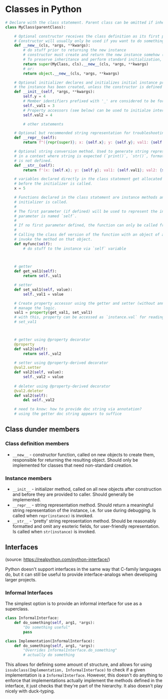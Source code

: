 # Classes in Python

``` Python
# Declare with the class statement. Parent class can be omitted if inheriting from `object`.
class MyClass(parentClass):

    # Optional constructor receives the class definition as its first parameter. Additional parameters may be defined.
    # Constructor will usually only be used if you want to do something unusual.
    def __new__(cls, *args, **kwargs):
        # do stuff prior to returning the new instance
        # constructor must create and return the new instance somehow (or can return an arbitrary object if desired)
        # To preserve inheritance and perform standard initialization, instance creation is usually either:
        return super(MyClass, cls).__new__(cls, *args, **kwargs)
        # or:
        return object.__new__(cls, *args, **kwargs)

    # Optional initializer declares and initializes initial instance properties. This gets called automatically after
    # the instance has been created, unless the constructor is defined atypically. __init__ should not return anything.
    def __init__(self, *args, **kwargs):
        self.y = 4
        # Member identifiers prefixed with '_' are considered to be for internal use only by convention. 
        self._val1 = 3
        # Property accessors (see below) can be used to initialze internal values.
        self.val2 = 4

        # other statements

    # Optional but recommended string representation for troubleshooting purposes.
    def __repr__(self):
        return f"({repr(super)}; x: {self.x}; y: {self.y}; val1: {self.val1}; val2: {self.val2}")

    # Optional string conversion method. Used to generate string representation for instances when they're referenced
    # in a context where string is expected (`print()`, `str()`, format strings). `__repr__` will be used if `__str__`
    # is not defined.
    def __str__(self):
        return f'(x: {self.x}; y: {self.y}; val1: {self.val1}; val2: {self.val2})'

    # variables declared directly in the class statement get allocated once for the Class and once for each instance,
    # before the initializer is called.
    x = 5

    # Functions declared in the class statement are instance methods and are attached to the instance before the
    # initializer is called.
    #
    # The first parameter (if defined) will be used to represent the instance to operate on. By convention this 
    # parameter is named `self`.
    # 
    # If no first parameter defined, the function can only be called from the class definition (`MyClass`).
    #
    # Calling the class def version of the function with an object of another class as first param will effectively
    # invoke the method on that object.
    def myfunc(self):
        # do stuff to the instance via `self` variable

    

    # getter
    def get_val1(self):
        return self._val1

    # setter
    def set_val1(self, value):
        self._val1 = value

    # Create property accessor using the getter and setter (without annotation); this sets up a property object to
    # manage the logic.
    val1 = property(get_val1, set_val1)
    # with this, property can be accessed as `instance.val` for reading or writing, using the logic from get_val1 and
    # set_val1



    # getter using @property decorator
    @property
    def val2(self):
        return self._val2
    
    # setter using @property-derived decorator
    @val2.setter
    def val2(self, value):
        self._val2 = value
    
    # deleter using @property-derived decorator
    @val2.deleter
    def val2(self):
        del self._val2

    # need to know: how to provide doc string via annotation?
    # using the getter doc string appears to suffice


```

## Class dunder members

### Class definition members
* `__new__` - constructor function, called on new objects to create them, responsible for returning the resulting object. Should only be implemented for classes that need non-standard creation.

### Instance members
* `__init__` - initializer method, called on all new objects after construction and before they are provided to caller. Should generally be implemented.
* `__repr__` - string representation method. Should return a meaningful string representation of the instance, i.e. for use during debugging. Is called when `repr(instance)` is invoked.
* `__str__`  - 'pretty' string representation method. Should be reasonably formatted and omit any esoteric fields, for user-friendly representation. Is called when `str(instance)` is invoked.


## Interfaces
(source: https://realpython.com/python-interface/)

Python doesn't support interfaces in the same way that C-family languages do, but it can still be useful to provide interface-analogs when developing larger projects.

### Informal Interfaces
The simplest option is to provide an informal interface for use as a superclass.

``` Python
class InformalInterface:
    def do_something(self, arg1, *args):
        "Do something useful"
        pass

class Implementation(InformalInterface):
    def do_something(self, arg1, *args):
        "Overrides InformalInterface.do_something"
        # actually do something
```

This allows for defining some amount of structure, and allows for using `issubclass(Implementation, InformalInterface)` to check if a given implementation is a `InformalInterface`. However, this doesn't do anything to enforce that implementations actually implement the methods defined in the interface, it just checks that they're part of the hierarchy. It also doesn't play nicely with duck-typing.


